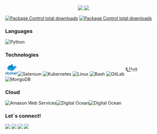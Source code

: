 
<br>
<p align = "center">
  <img src = "https://github-readme-stats.vercel.app/api?username=DenisMurynka&show_icons=true&theme=tokyonight&line_height=27">
  <img src = "https://github-readme-stats.vercel.app/api/top-langs/?username=DenisMurynka&hide=css,java,html&theme=tokyonight">
</p>

<p align = "center">

[![Package Control total downloads](https://img.shields.io/badge/Name-Denis-ff69b4)]()
[![Package Control total downloads](https://img.shields.io/badge/Gender-Engineer-yellow)]()

</p>




### Languages
<img title="Python" alt="Python" width="40px" src="https://img.icons8.com/color/2x/python.png">




### Technologies
<img title="Docker" alt="Docker" width="40px" src="https://raw.githubusercontent.com/github/explore/master/topics/docker/docker.png"><img title="Selenium" alt="Selenium" width="40px" src="https://img.icons8.com/color/48/000000/selenium-test-automation.png">
<img title="Kubernetes" alt="Kubernetes" width="40px" src="https://img.icons8.com/color/2x/kubernetes.png">
<img title="Linux" alt="Linux" width="40px" src="https://img.icons8.com/color/2x/linux.png">
<img title="Bash" alt="Bash" width="40px" src="https://img.icons8.com/color/2x/jenkins.png">
<img title="GitLab" alt="GitLab" width="40px" src="https://img.icons8.com/color/2x/gitlab.png">
<img title="Flask" alt="Flask" width="40px" src="https://raw.githubusercontent.com/github/explore/master/topics/flask/flask.png">
<img title="MongoDB" alt="MongoDB" width="40px" src="https://img.icons8.com/color/2x/mongodb.png">


### Cloud
<img title="Amason Web Services" alt="Amason Web Services" width="40px" src="https://img.icons8.com/color/452/amazon-web-services.png"><img title="Digital Ocean" alt="Digital Ocean" width="40px" src="https://img.icons8.com/windows/344/digital-ocean.png"><img title="Digital Ocean" alt="Digital Ocean" width="40px" src="https://img.icons8.com/color/2x/heroku.png">

### Let`s connect!

[<img width="40px" src="https://img.icons8.com/color/2x/linkedin-2--v2.png" />](https://www.linkedin.com/in/demnis-murynka/)
[<img width="40px" src = "https://img.icons8.com/color/2x/telegram-app--v3.png">](https://t.me/denowns)
<a href="https://www.instagram.com/denis.murynka/"><img src="https://cdn2.iconfinder.com/data/icons/social-media-2285/512/1_Instagram_colored_svg_1-128.png" width="40"></a>
<a href="mailto:dmurinka@gmail.com"><img src="https://image.flaticon.com/icons/svg/281/281769.svg" width="40"></a>
